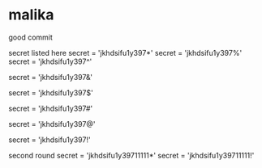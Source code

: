 # malika


good commit

secret listed here
secret = 'jkhdsifu1y397*'
secret = 'jkhdsifu1y397%'
secret = 'jkhdsifu1y397^'

secret = 'jkhdsifu1y397&'

secret = 'jkhdsifu1y397$'



secret = 'jkhdsifu1y397#'

secret = 'jkhdsifu1y397@'

secret = 'jkhdsifu1y397!'

second round
secret = 'jkhdsifu1y39711111*'
secret = 'jkhdsifu1y39711111!'
